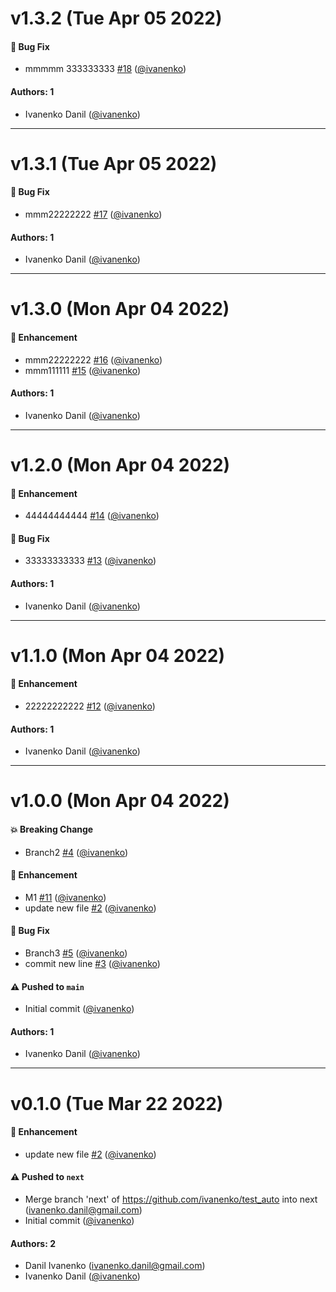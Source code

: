# v1.3.2 (Tue Apr 05 2022)

#### 🐛 Bug Fix

- mmmmm 333333333 [#18](https://github.com/ivanenko/test_auto/pull/18) ([@ivanenko](https://github.com/ivanenko))

#### Authors: 1

- Ivanenko Danil ([@ivanenko](https://github.com/ivanenko))

---

# v1.3.1 (Tue Apr 05 2022)

#### 🐛 Bug Fix

- mmm22222222 [#17](https://github.com/ivanenko/test_auto/pull/17) ([@ivanenko](https://github.com/ivanenko))

#### Authors: 1

- Ivanenko Danil ([@ivanenko](https://github.com/ivanenko))

---

# v1.3.0 (Mon Apr 04 2022)

#### 🚀 Enhancement

- mmm22222222 [#16](https://github.com/ivanenko/test_auto/pull/16) ([@ivanenko](https://github.com/ivanenko))
- mmm111111 [#15](https://github.com/ivanenko/test_auto/pull/15) ([@ivanenko](https://github.com/ivanenko))

#### Authors: 1

- Ivanenko Danil ([@ivanenko](https://github.com/ivanenko))

---

# v1.2.0 (Mon Apr 04 2022)

#### 🚀 Enhancement

- 44444444444 [#14](https://github.com/ivanenko/test_auto/pull/14) ([@ivanenko](https://github.com/ivanenko))

#### 🐛 Bug Fix

- 33333333333 [#13](https://github.com/ivanenko/test_auto/pull/13) ([@ivanenko](https://github.com/ivanenko))

#### Authors: 1

- Ivanenko Danil ([@ivanenko](https://github.com/ivanenko))

---

# v1.1.0 (Mon Apr 04 2022)

#### 🚀 Enhancement

- 22222222222 [#12](https://github.com/ivanenko/test_auto/pull/12) ([@ivanenko](https://github.com/ivanenko))

#### Authors: 1

- Ivanenko Danil ([@ivanenko](https://github.com/ivanenko))

---

# v1.0.0 (Mon Apr 04 2022)

#### 💥 Breaking Change

- Branch2 [#4](https://github.com/ivanenko/test_auto/pull/4) ([@ivanenko](https://github.com/ivanenko))

#### 🚀 Enhancement

- M1 [#11](https://github.com/ivanenko/test_auto/pull/11) ([@ivanenko](https://github.com/ivanenko))
- update new file [#2](https://github.com/ivanenko/test_auto/pull/2) ([@ivanenko](https://github.com/ivanenko))

#### 🐛 Bug Fix

- Branch3 [#5](https://github.com/ivanenko/test_auto/pull/5) ([@ivanenko](https://github.com/ivanenko))
- commit new line [#3](https://github.com/ivanenko/test_auto/pull/3) ([@ivanenko](https://github.com/ivanenko))

#### ⚠️ Pushed to `main`

- Initial commit ([@ivanenko](https://github.com/ivanenko))

#### Authors: 1

- Ivanenko Danil ([@ivanenko](https://github.com/ivanenko))

---

# v0.1.0 (Tue Mar 22 2022)

#### 🚀 Enhancement

- update new file [#2](https://github.com/ivanenko/test_auto/pull/2) ([@ivanenko](https://github.com/ivanenko))

#### ⚠️ Pushed to `next`

- Merge branch 'next' of https://github.com/ivanenko/test_auto into next (ivanenko.danil@gmail.com)
- Initial commit ([@ivanenko](https://github.com/ivanenko))

#### Authors: 2

- Danil Ivanenko (ivanenko.danil@gmail.com)
- Ivanenko Danil ([@ivanenko](https://github.com/ivanenko))

